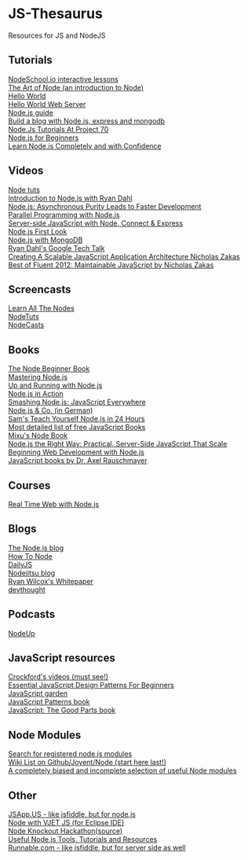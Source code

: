 # JS-Thesaurus
Resources for JS and NodeJS

Tutorials
---
[NodeSchool.io interactive lessons](http://nodeschool.io/)  
[The Art of Node (an introduction to Node)](https://github.com/maxogden/art-of-node/#the-art-of-node)  
[Hello World](http://www.nodebeginner.org/#hello-world)  
[Hello World Web Server](http://www.nodebeginner.org/#building-the-application-stack)  
[Node.js guide](http://nodeguide.com/)  
[Build a blog with Node.js, express and mongodb](http://howtonode.org/express-mongodb)  
[Node.Js Tutorials At Project 70](http://project70.com/)  
[Node.js for Beginners](http://net.tutsplus.com/tutorials/javascript-ajax/node-js-for-beginners/)  
[Learn Node.js Completely and with Confidence](http://javascriptissexy.com/learn-node-js-completely-and-with-confidence/)  

Videos
---
[Node tuts](http://nodetuts.com/)  
[Introduction to Node.js with Ryan Dahl](http://www.youtube.com/watch?v=jo_B4LTHi3I)  
[Node.js: Asynchronous Purity Leads to Faster Development](http://www.infoq.com/presentations/nodejs)  
[Parallel Programming with Node.js](http://www.infoq.com/presentations/Parallel-Programming-with-Nodejs)  
[Server-side JavaScript with Node, Connect & Express](http://vimeo.com/18077379)  
[Node.js First Look](http://www.lynda.com/Nodejs-tutorials/Nodejs-First-Look/101554-2.html)  
[Node.js with MongoDB](http://www.youtube.com/watch?v=0_GNHWZHc-o)  
[Ryan Dahl's Google Tech Talk](http://www.youtube.com/watch?v=F6k8lTrAE2g)  
[Creating A Scalable JavaScript Application Architecture Nicholas Zakas](https://www.youtube.com/watch?v=b5pFv9NB9fs)  
[Best of Fluent 2012: Maintainable JavaScript by Nicholas Zakas](https://www.youtube.com/watch?v=c-kav7Tf834) 

Screencasts
---
[Learn All The Nodes](http://learnallthenodes.com/)  
[NodeTuts](http://nodetuts.com/)  
[NodeCasts](http://nodecasts.net/)  

Books
---
[The Node Beginner Book](http://nodebeginner.org/)  
[Mastering Node.js](http://visionmedia.github.com/masteringnode/)  
[Up and Running with Node.js](http://chimera.labs.oreilly.com/books/1234000001808/index.html)  
[Node.js in Action](http://www.manning.com/cantelon/)  
[Smashing Node.js: JavaScript Everywhere](http://amzn.com/B008Z5OEUY)  
[Node.js & Co. (in German)](http://www.amazon.de/dp/389864829X)  
[Sam's Teach Yourself Node.js in 24 Hours](http://nodejsbook.io/)  
[Most detailed list of free JavaScript Books](http://jsbooks.revolunet.com/)  
[Mixu's Node Book](http://book.mixu.net/node/index.html)  
[Node.js the Right Way: Practical, Server-Side JavaScript That Scale](http://pragprog.com/book/jwnode/node-js-the-right-way)  
[Beginning Web Development with Node.js](https://leanpub.com/webdevelopmentwithnodejs)  
[JavaScript books by Dr. Axel Rauschmayer](http://exploringjs.com)  

Courses
---
[Real Time Web with Node.js](http://node.codeschool.com/)  

Blogs
---
[The Node.js blog](http://blog.nodejs.org/)  
[How To Node](http://howtonode.org/)  
[DailyJS](http://dailyjs.com/)  
[Nodejitsu blog](http://blog.nodejitsu.com/)  
[Ryan Wilcox's Whitepaper](http://www.wilcoxd.com/whitepapers/node_js/)  
[devthought](http://www.devthought.com/)  

Podcasts
---
[NodeUp](http://nodeup.com/)  

JavaScript resources
---
[Crockford's videos (must see!)](http://yuiblog.com/crockford/)  
[Essential JavaScript Design Patterns For Beginners](http://www.addyosmani.com/resources/essentialjsdesignpatterns/book/)  
[JavaScript garden](http://bonsaiden.github.com/JavaScript-Garden/)  
[JavaScript Patterns book](http://oreilly.com/catalog/9780596806767)  
[JavaScript: The Good Parts book](http://oreilly.com/catalog/9780596517748/)  

Node Modules
---
[Search for registered node.js modules](http://npmjs.org/)  
[Wiki List on Github/Joyent/Node (start here last!)](https://github.com/joyent/node/wiki/modules)  
[A completely biased and incomplete selection of useful Node modules](http://www.freshblurbs.com/articles/important-node-js-modules.html)  

Other
---
[JSApp.US - like jsfiddle, but for node.js](http://jsapp.us/)  
[Node with VJET JS (for Eclipse IDE)](https://www.ebayopensource.org/index.php/VJET/NodeJS)  
[Node Knockout Hackathon](http://nodeknockout.com/)[(source)](https://github.com/nko3/website)  
[Useful Node.js Tools, Tutorials and Resources](http://coding.smashingmagazine.com/2011/09/16/useful-node-js-tools-tutorials-and-resources/)  
[Runnable.com - like jsfiddle, but for server side as well](http://runnable.com/)  
